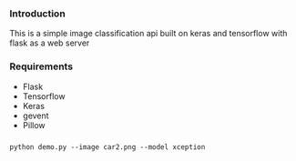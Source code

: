 ### Introduction
<p> This is a simple image classification api built on keras and tensorflow with flask as  a web server</p>

### Requirements
* Flask
* Tensorflow 
* Keras
* gevent
* Pillow

###
``` shell
python demo.py --image car2.png --model xception
```